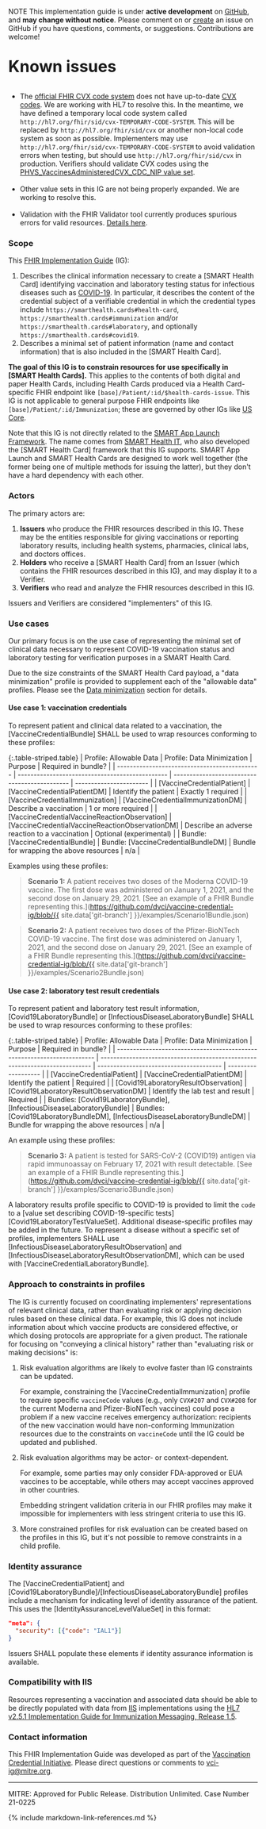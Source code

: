 <span class="label label-danger">NOTE</span> This implementation guide is under **active development** on [GitHub](https://github.com/dvci/vaccine-credential-ig/issues), and **may change without notice**. Please comment on or [create](https://github.com/dvci/vaccine-credential-ig/issues/new) an issue on GitHub if you have questions, comments, or suggestions. Contributions are welcome!

<div class="alert alert-info" role="alert" markdown="1">
<p style="font-size: 2rem;"><strong>Known issues</strong></p>

* The [official FHIR CVX code system](https://terminology.hl7.org/2.0.0/CodeSystem-v2-0292.html) does not have up-to-date [CVX codes](https://phinvads.cdc.gov/vads/ViewValueSet.action?id=6F408928-7C62-EB11-819A-005056ABE2F0). We are working with HL7 to resolve this. In the meantime, we have defined a temporary local code system called `http://hl7.org/fhir/sid/cvx-TEMPORARY-CODE-SYSTEM`. This will be replaced by `http://hl7.org/fhir/sid/cvx` or another non-local code system as soon as possible. Implementers may use `http://hl7.org/fhir/sid/cvx-TEMPORARY-CODE-SYSTEM` to avoid validation errors when testing, but should use `http://hl7.org/fhir/sid/cvx` in production. Verifiers should validate CVX codes using the [PHVS_VaccinesAdministeredCVX_CDC_NIP value set](https://phinvads.cdc.gov/vads/ViewValueSet.action?oid=2.16.840.1.114222.4.11.934).<br><br>
* Other value sets in this IG are not being properly expanded. We are working to resolve this.<br><br>
* Validation with the FHIR Validator tool currently produces spurious errors for valid resources. [Details here](conformance.html#validation).

</div>

### Scope

This [FHIR Implementation Guide](https://www.hl7.org/fhir/implementationguide.html) (IG):

1. Describes the clinical information necessary to create a [SMART Health Card] identifying vaccination and laboratory testing status for infectious diseases such as [COVID-19](https://www.cdc.gov/coronavirus/2019-ncov/index.html). In particular, it describes the content of the credential subject of a verifiable credential in which the credential types include `https://smarthealth.cards#health-card`, `https://smarthealth.cards#immunization` and/or `https://smarthealth.cards#laboratory`, and optionally `https://smarthealth.cards#covid19`.
2. Describes a minimal set of patient information (name and contact information) that is also included in the [SMART Health Card].

**The goal of this IG is to constrain resources for use specifically in [SMART Health Cards].** This applies to the contents of both digital and paper Health Cards, including Health Cards produced via a Health Card-specific FHIR endpoint like `[base]/Patient/:id/$health-cards-issue`. This IG is not applicable to general purpose FHIR endpoints like `[base]/Patient/:id/Immunization`; these are governed by other IGs like [US Core](https://www.hl7.org/fhir/us/core/StructureDefinition-us-core-immunization.html).

Note that this IG is not directly related to the [SMART App Launch Framework](http://www.hl7.org/fhir/smart-app-launch/). The name comes from [SMART Health IT](https://smarthealthit.org/), who also developed the [SMART Health Card] framework that this IG supports. SMART App Launch and SMART Health Cards are designed to work well together (the former being one of multiple methods for issuing the latter), but they don't have a hard dependency with each other.

### Actors

The primary actors are:

1. **Issuers** who produce the FHIR resources described in this IG. These may be the entities responsible for giving vaccinations or reporting laboratory results, including health systems, pharmacies, clinical labs, and doctors offices.
1. **Holders** who receive a [SMART Health Card] from an Issuer (which contains the FHIR resources described in this IG), and may display it to a Verifier.
1. **Verifiers** who read and analyze the FHIR resources described in this IG.

Issuers and Verifiers are considered "implementers" of this IG.

### Use cases

Our primary focus is on the use case of representing the minimal set of clinical data necessary to represent COVID-19 vaccination status and laboratory testing for verification purposes in a SMART Health Card.

Due to the size constraints of the SMART Health Card payload, a "data minimization" profile is provided to supplement each of the "allowable data" profiles. Please see the [Data minimization](conformance.html#data-minimization) section for details.

#### Use case 1: vaccination credentials

To represent patient and clinical data related to a vaccination, the [VaccineCredentialBundle] SHALL be used to wrap resources conforming to these profiles:

{:.table-striped.table}
| Profile: Allowable Data                       | Profile: Data Minimization                      | Purpose                                       | Required in bundle?     |
| --------------------------------------------- | ----------------------------------------------- | --------------------------------------------- | ----------------------- |
| [VaccineCredentialPatient]                    | [VaccineCredentialPatientDM]                    | Identify the patient                          | Exactly 1 required      |
| [VaccineCredentialImmunization]               | [VaccineCredentialImmunizationDM]               | Describe a vaccination                        | 1 or more required      |
| [VaccineCredentialVaccineReactionObservation] | [VaccineCredentialVaccineReactionObservationDM] | Describe an adverse reaction to a vaccination | Optional (experimental) |
| Bundle: [VaccineCredentialBundle]             | Bundle: [VaccineCredentialBundleDM]             | Bundle for wrapping the above resources       | n/a                     |

Examples using these profiles:

> **Scenario 1:** A patient receives two doses of the Moderna COVID-19 vaccine. The first dose was administered on January 1, 2021, and the second dose on January 29, 2021. [See an example of a FHIR Bundle representing this.](https://github.com/dvci/vaccine-credential-ig/blob/{{ site.data['git-branch'] }}/examples/Scenario1Bundle.json)

> **Scenario 2:** A patient receives two doses of the Pfizer-BioNTech COVID-19 vaccine. The first dose was administered on January 1, 2021, and the second dose on January 29, 2021. [See an example of a FHIR Bundle representing this.](https://github.com/dvci/vaccine-credential-ig/blob/{{ site.data['git-branch'] }}/examples/Scenario2Bundle.json)


#### Use case 2: laboratory test result credentials

To represent patient and laboratory test result information, [Covid19LaboratoryBundle] or [InfectiousDiseaseLaboratoryBundle] SHALL be used to wrap resources conforming to these profiles:

{:.table-striped.table}
| Profile: Allowable Data                                                 | Profile: Data Minimization                                                  | Purpose                                 | Required in bundle? |
| ----------------------------------------------------------------------- | --------------------------------------------------------------------------- | --------------------------------------- | ------------------- |
| [VaccineCredentialPatient]                                              | [VaccineCredentialPatientDM]                                                | Identify the patient                    | Required            |
| [Covid19LaboratoryResultObservation]                                    | [Covid19LaboratoryResultObservationDM]                                      | Identify the lab test and result        | Required            |
| Bundles: [Covid19LaboratoryBundle], [InfectiousDiseaseLaboratoryBundle] | Bundles: [Covid19LaboratoryBundleDM], [InfectiousDiseaseLaboratoryBundleDM] | Bundle for wrapping the above resources | n/a                 |

An example using these profiles:

> **Scenario 3:** A patient is tested for SARS-CoV-2 (COVID19) antigen via rapid immunoassay on February 17, 2021 with result detectable. [See an example of a FHIR Bundle representing this.](https://github.com/dvci/vaccine-credential-ig/blob/{{ site.data['git-branch'] }}/examples/Scenario3Bundle.json)

A laboratory results profile specific to COVID-19 is provided to limit the `code` to a [value set describing COVID-19-specific tests][Covid19LaboratoryTestValueSet]. Additional disease-specific profiles may be added in the future. To represent a disease without a specific set of profiles, implementers SHALL use [InfectiousDiseaseLaboratoryResultObservation] and [InfectiousDiseaseLaboratoryResultObservationDM], which can be used with [VaccineCredentialLaboratoryBundle].

### Approach to constraints in profiles

The IG is currently focused on coordinating implementers' representations of relevant clinical data, rather than evaluating risk or applying decision rules based on these clinical data. For example, this IG does not include information about which vaccine products are considered effective, or which dosing protocols are appropriate for a given product. The rationale for focusing on "conveying a clinical history" rather than "evaluating risk or making decisions" is:

1. Risk evaluation algorithms are likely to evolve faster than IG constraints can be updated.

    For example, constraining the [VaccineCredentialImmunization] profile to require specific `vaccineCode` values (e.g., only `CVX#207` and `CVX#208` for the current Moderna and Pfizer-BioNTech vaccines) could pose a problem if a new vaccine receives emergency authorization: recipients of the new vaccination would have non-conforming Immunization resources due to the constraints on `vaccineCode` until the IG could be updated and published.

1. Risk evaluation algorithms may be actor- or context-dependent.

    For example, some parties may only consider FDA-approved or EUA vaccines to be acceptable, while others may accept vaccines approved in other countries.

    Embedding stringent validation criteria in our FHIR profiles may make it impossible for implementers with less stringent criteria to use this IG.

1. More constrained profiles for risk evaluation can be created based on the profiles in this IG, but it's not possible to remove constraints in a child profile.

### Identity assurance

The [VaccineCredentialPatient] and [Covid19LaboratoryBundle]/[InfectiousDiseaseLaboratoryBundle] profiles include a mechanism for indicating level of identity assurance of the patient. This uses the [IdentityAssuranceLevelValueSet] in this format:

```json
"meta": {
  "security": [{"code": "IAL1"}]
}
```

Issuers SHALL populate these elements if identity assurance information is available.

### Compatibility with IIS

Resources representing a vaccination and associated data should be able to be directly populated with data from [IIS](https://www.cdc.gov/vaccines/programs/iis/index.html) implementations using the [HL7 v2.5.1 Implementation Guide for Immunization Messaging, Release 1.5](https://repository.immregistries.org/resource/hl7-version-2-5-1-implementation-guide-for-immunization-messaging-release-1-5-1/).

<!--
### Supplemental data dictionary

There is an [Excel data dictionary](data-dictionary/data_dictionary.xlsx) available here. This presents the IG's content in a format that may be more accessible than the default FHIR artifact pages. The Data Dictionary is a Excel spreadsheet that lists data elements and some details about them. If there is a discrepancy between the Data Dictionary and the FHIR artifacts, the FHIR artifacts are taken as the source of truth.

-->

### Contact information

This FHIR Implementation Guide was developed as part of the [Vaccination Credential Initiative](https://vci.org). Please direct questions or comments to [vci-ig@mitre.org](mailto:vci-ig@mitre.org).

----

MITRE: Approved for Public Release. Distribution Unlimited. Case Number 21-0225

{% include markdown-link-references.md %}

<script>
// Move Markdown TOC below alert box for cosmetics
var ref = document.querySelector('div.alert');
var el = document.querySelector('div.markdown-toc');
ref.parentNode.insertBefore(el, ref.nextSibling);
</script>